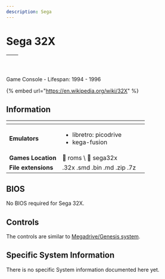 ```yaml
---
description: Sega
---
```


# Sega 32X

| <p></p><p><img src="https://i.imgur.com/MpFRZpl.png" alt="" data-size="original"></p> | <p></p><p><img src="https://i.imgur.com/CNRCcAe.png" alt="" data-size="original"></p> |
| ------------------------------------------------------------------------------------- | ------------------------------------------------------------------------------------- |

Game Console - Lifespan: 1994 - 1996

{% embed url="https://en.wikipedia.org/wiki/32X" %}

## Information

<table data-header-hidden><thead><tr><th></th><th></th><th data-hidden></th></tr></thead><tbody><tr><td><strong>Emulators</strong></td><td><ul><li>libretro: picodrive</li><li>kega-fusion</li></ul></td><td></td></tr><tr><td><strong>Games Location</strong></td><td><span data-gb-custom-inline data-tag="emoji" data-code="1f4c1">📁</span> roms \ <span data-gb-custom-inline data-tag="emoji" data-code="1f4c2">📂</span> sega32x</td><td></td></tr><tr><td><strong>File extensions</strong></td><td>.32x .smd .bin .md .zip .7z</td><td></td></tr></tbody></table>

## BIOS

No BIOS required for Sega 32X.

## Controls

The controls are similar to [Megadrive/Genesis system](megadrive-genesis.md#controls).

## Specific System Information

There is no specific System information documented here yet.
